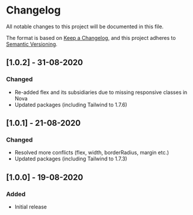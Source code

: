 # Changelog

All notable changes to this project will be documented in this file.

The format is based on [Keep a Changelog](https://keepachangelog.com/en/1.0.0/),
and this project adheres to [Semantic Versioning](https://semver.org/spec/v2.0.0.html).

## [1.0.2] - 31-08-2020

### Changed

- Re-added flex and its subsidiaries due to missing responsive classes in Nova
- Updated packages (including Tailwind to 1.7.6)

## [1.0.1] - 21-08-2020

### Changed

- Resolved more conflicts (flex, width, borderRadius, margin etc.)
- Updated packages (including Tailwind to 1.7.3)

## [1.0.0] - 19-08-2020

### Added

- Initial release

